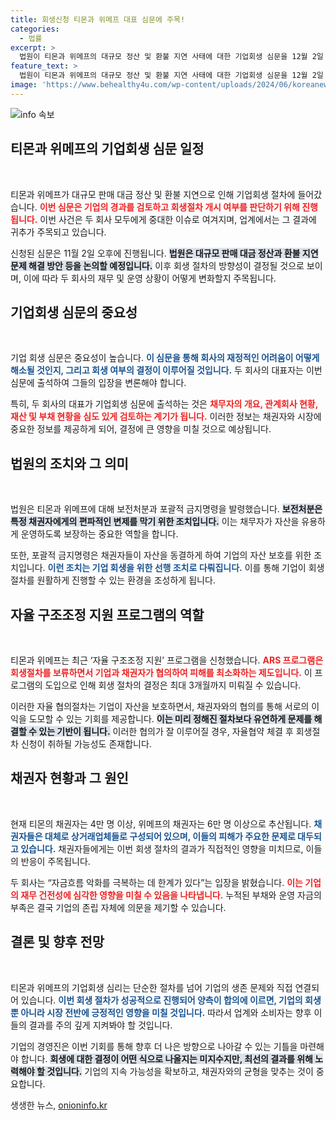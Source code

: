 ```yaml
---
title: 회생신청 티몬과 위메프 대표 심문에 주목!
categories:
  - 법률
excerpt: >
  법원이 티몬과 위메프의 대규모 정산 및 환불 지연 사태에 대한 기업회생 심문을 12월 2일 실시한다. 대표자들이 출석해 회생 절차 개시 여부가 논의될 예정이며, 채권자 10만명 이상이 피해를 봤다. 클릭이 필요하다!
feature_text: >
  법원이 티몬과 위메프의 대규모 정산 및 환불 지연 사태에 대한 기업회생 심문을 12월 2일 실시한다. 대표자들이 출석해 회생 절차 개시 여부가 논의될 예정이며, 채권자 10만명 이상이 피해를 봤다. 클릭이 필요하다!
image: 'https://www.behealthy4u.com/wp-content/uploads/2024/06/koreanews.jpg'
---
```


<p><img src="https://www.behealthy4u.com/wp-content/uploads/2024/06/koreanews.jpg" alt="info 속보" /></p>

<h2 data-ke-size="size26">티몬과 위메프의 기업회생 심문 일정</h2>

<p data-ke-size="size16">&nbsp;</p>

<p>티몬과 위메프가 대규모 판매 대금 정산 및 환불 지연으로 인해 기업회생 절차에 들어갔습니다. <b><span style="color: #ee2323;">이번 심문은 기업의 경과를 검토하고 회생절차 개시 여부를 판단하기 위해 진행됩니다.</span></b> 이번 사건은 두 회사 모두에게 중대한 이슈로 여겨지며, 업계에서는 그 결과에 귀추가 주목되고 있습니다.</p>

<p>신청된 심문은 11월 2일 오후에 진행됩니다. <b><span style="background-color: #21538527;">법원은 대규모 판매 대금 정산과 환불 지연 문제 해결 방안 등을 논의할 예정입니다.</span></b> 이후 회생 절차의 방향성이 결정될 것으로 보이며, 이에 따라 두 회사의 재무 및 운영 상황이 어떻게 변화할지 주목됩니다.</p>

<h2 data-ke-size="size26">기업회생 심문의 중요성</h2>

<p data-ke-size="size16">&nbsp;</p>

<p>기업 회생 심문은 중요성이 높습니다. <b><span style="color: #1a5490;">이 심문을 통해 회사의 재정적인 어려움이 어떻게 해소될 것인지, 그리고 회생 여부의 결정이 이루어질 것입니다.</span></b> 두 회사의 대표자는 이번 심문에 출석하여 그들의 입장을 변론해야 합니다.</p>

<p>특히, 두 회사의 대표가 기업회생 심문에 출석하는 것은 <b><span style="color: #ee2323;">채무자의 개요, 관계회사 현황, 재산 및 부채 현황을 심도 있게 검토하는 계기가 됩니다.</span></b> 이러한 정보는 채권자와 시장에 중요한 정보를 제공하게 되어, 결정에 큰 영향을 미칠 것으로 예상됩니다.</p>

<h2 data-ke-size="size26">법원의 조치와 그 의미</h2>

<p data-ke-size="size16">&nbsp;</p>

<p>법원은 티몬과 위메프에 대해 보전처분과 포괄적 금지명령을 발령했습니다. <b><span style="background-color: #21538527;">보전처분은 특정 채권자에게의 편파적인 변제를 막기 위한 조치입니다.</span></b> 이는 채무자가 자산을 유용하게 운영하도록 보장하는 중요한 역할을 합니다.</p>

<p>또한, 포괄적 금지명령은 채권자들이 자산을 동결하게 하여 기업의 자산 보호를 위한 조치입니다. <b><span style="color: #1a5490;">이런 조치는 기업 회생을 위한 선행 조치로 다뤄집니다.</span></b> 이를 통해 기업이 회생절차를 원활하게 진행할 수 있는 환경을 조성하게 됩니다.</p>

<h2 data-ke-size="size26">자율 구조조정 지원 프로그램의 역할</h2>

<p data-ke-size="size16">&nbsp;</p>

<p>티몬과 위메프는 최근 ‘자율 구조조정 지원’ 프로그램을 신청했습니다. <b><span style="color: #ee2323;">ARS 프로그램은 회생절차를 보류하면서 기업과 채권자가 협의하여 피해를 최소화하는 제도입니다.</span></b> 이 프로그램의 도입으로 인해 회생 절차의 결정은 최대 3개월까지 미뤄질 수 있습니다.</p>

<p>이러한 자율 협의절차는 기업이 자산을 보호하면서, 채권자와의 협의를 통해 서로의 이익을 도모할 수 있는 기회를 제공합니다. <b><span style="background-color: #21538527;">이는 미리 정해진 절차보다 유연하게 문제를 해결할 수 있는 기반이 됩니다.</span></b> 이러한 협의가 잘 이루어질 경우, 자율협약 체결 후 회생절차 신청이 취하될 가능성도 존재합니다.</p>

<h2 data-ke-size="size26">채권자 현황과 그 원인</h2>

<p data-ke-size="size16">&nbsp;</p>

<p>현재 티몬의 채권자는 4만 명 이상, 위메프의 채권자는 6만 명 이상으로 추산됩니다. <b><span style="color: #1a5490;">채권자들은 대체로 상거래업체들로 구성되어 있으며, 이들의 피해가 주요한 문제로 대두되고 있습니다.</span></b> 채권자들에게는 이번 회생 절차의 결과가 직접적인 영향을 미치므로, 이들의 반응이 주목됩니다.</p>

<p>두 회사는 “자금흐름 악화를 극복하는 데 한계가 있다”는 입장을 밝혔습니다. <b><span style="color: #ee2323;">이는 기업의 재무 건전성에 심각한 영향을 미칠 수 있음을 나타냅니다.</span></b> 누적된 부채와 운영 자금의 부족은 결국 기업의 존립 자체에 의문을 제기할 수 있습니다.</p>

<h2 data-ke-size="size26">결론 및 향후 전망</h2>

<p data-ke-size="size16">&nbsp;</p>

<p>티몬과 위메프의 기업회생 심리는 단순한 절차를 넘어 기업의 생존 문제와 직접 연결되어 있습니다. <b><span style="color: #1a5490;">이번 회생 절차가 성공적으로 진행되어 양측이 합의에 이르면, 기업의 회생뿐 아니라 시장 전반에 긍정적인 영향을 미칠 것입니다.</span></b> 따라서 업계와 소비자는 향후 이들의 결과를 주의 깊게 지켜봐야 할 것입니다.</p>

<p>기업의 경영진은 이번 기회를 통해 향후 더 나은 방향으로 나아갈 수 있는 기틀을 마련해야 합니다. <b><span style="background-color: #21538527;">회생에 대한 결정이 어떤 식으로 나올지는 미지수지만, 최선의 결과를 위해 노력해야 할 것입니다.</span></b> 기업의 지속 가능성을 확보하고, 채권자와의 균형을 맞추는 것이 중요합니다.</p>
생생한 뉴스, <a href="https://onioninfo.kr" rel="dofollow">onioninfo.kr</a>


